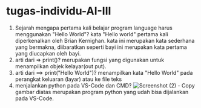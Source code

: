 # tugas-individu-AI-III

1. Sejarah mengapa pertama kali belajar program language harus menggunakan "Hello World"?
    kata "Hello world" pertama kali diperkenalkan oleh Brian Kernighan. kata ini merupakan kata sederhana yang bermakna, diibaratkan seperti bayi ini merupakan kata pertama yang diucapkan oleh bayi.
2. arti dari => print()?
    merupakan fungsi yang digunakan untuk menampilkan objek kelayar(out put).
3. arti dari ==> print("Hello World")?
    menampilkan kata "Hello World" pada perangkat keluaran (layar) atau ke file teks
4.  menjalankan python pada VS-Code dan CMD?
      ![Screenshot (2) - Copy](https://user-images.githubusercontent.com/91968610/138870035-bc53ed57-387b-4ab9-a218-75a1ee112e6e.png)
     gambar diatas merupakan program python yang udah bisa dijalankan pada VS-Code.
